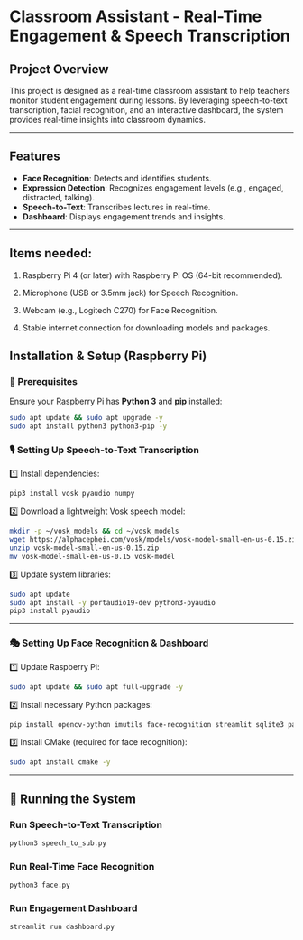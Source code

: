 # Classroom Assistant - Real-Time Engagement & Speech Transcription

##  Project Overview
This project is designed as a real-time classroom assistant to help teachers monitor student engagement during lessons. By leveraging speech-to-text transcription, facial recognition, and an interactive dashboard, the system provides real-time insights into classroom dynamics. 

---

##  Features
-  **Face Recognition**: Detects and identifies students.
-  **Expression Detection**: Recognizes engagement levels (e.g., engaged, distracted, talking).
-  **Speech-to-Text**: Transcribes lectures in real-time.
-  **Dashboard**: Displays engagement trends and insights.
---

## Items needed:
1. Raspberry Pi 4 (or later) with Raspberry Pi OS (64-bit recommended).

2. Microphone (USB or 3.5mm jack) for Speech Recognition.

3. Webcam (e.g., Logitech C270) for Face Recognition.

4. Stable internet connection for downloading models and packages.

##  Installation & Setup (Raspberry Pi)

### 📌 Prerequisites
Ensure your Raspberry Pi has **Python 3** and **pip** installed:
```bash
sudo apt update && sudo apt upgrade -y
sudo apt install python3 python3-pip -y
```

### 🎙 Setting Up Speech-to-Text Transcription
1️⃣ Install dependencies:
```bash
pip3 install vosk pyaudio numpy
```

2️⃣ Download a lightweight Vosk speech model:
```bash
mkdir -p ~/vosk_models && cd ~/vosk_models
wget https://alphacephei.com/vosk/models/vosk-model-small-en-us-0.15.zip
unzip vosk-model-small-en-us-0.15.zip
mv vosk-model-small-en-us-0.15 vosk-model
```

3️⃣ Update system libraries:
```bash
sudo apt update
sudo apt install -y portaudio19-dev python3-pyaudio
pip3 install pyaudio
```

---

### 🎭 Setting Up Face Recognition & Dashboard
1️⃣ Update Raspberry Pi:
```bash
sudo apt update && sudo apt full-upgrade -y
```

2️⃣ Install necessary Python packages:
```bash
pip install opencv-python imutils face-recognition streamlit sqlite3 pandas plotly openai requests httpx
```

3️⃣ Install CMake (required for face recognition):
```bash
sudo apt install cmake -y
```

---

## 🔧 Running the System
###  Run Speech-to-Text Transcription
```bash
python3 speech_to_sub.py
```

###  Run Real-Time Face Recognition
```bash
python3 face.py
```

###  Run Engagement Dashboard
```bash
streamlit run dashboard.py
```
